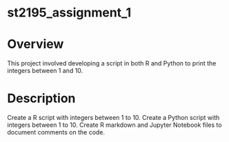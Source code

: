 # st2195_assignment_1
# Overview
This project involved developing a script in both R and Python to print the integers between 1 and 10.
# Description
Create a R script with integers between 1 to 10.
Create a Python script with integers between 1 to 10.
Create R markdown and Jupyter Notebook files to document comments on the code.
